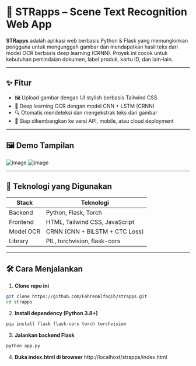 # 🧠 STRapps – Scene Text Recognition Web App

**STRapps** adalah aplikasi web berbasis Python & Flask yang memungkinkan pengguna untuk mengunggah gambar dan mendapatkan hasil teks dari model OCR berbasis deep learning (CRNN). Proyek ini cocok untuk kebutuhan pemindaian dokumen, label produk, kartu ID, dan lain-lain.

---

## ✨ Fitur

- 🖼️ Upload gambar dengan UI stylish berbasis Tailwind CSS
- 🧠 Deep learning OCR dengan model CNN + LSTM (CRNN)
- 🔍 Otomatis mendeteksi dan mengekstrak teks dari gambar
- 🚀 Siap dikembangkan ke versi API, mobile, atau cloud deployment

---

## 🖼️ Demo Tampilan

![image](https://github.com/user-attachments/assets/c5ef6ffe-8813-4338-9d8c-1592cc0ab04c)
![image](https://github.com/user-attachments/assets/abdb326e-6e68-4ce4-877e-358c03bc386a)



---

## 🚀 Teknologi yang Digunakan

| Stack      | Teknologi                        |
|------------|----------------------------------|
| Backend    | Python, Flask, Torch             |
| Frontend   | HTML, Tailwind CSS, JavaScript   |
| Model OCR  | CRNN (CNN + BiLSTM + CTC Loss)   |
| Library    | PIL, torchvision, flask-cors     |

---

## 🛠️ Cara Menjalankan

1. **Clone repo ini**

```bash
git clone https://github.com/FahrenAlfaqih/strapps.git
cd strapps
```

2. **Install dependency (Python 3.8+)**
```bash
pip install flask flask-cors torch torchvision
```

3. **Jalankan backend Flask**
```bash
python app.py
```
4. **Buka index.html di browser**
http://localhost/strapps/index.html
